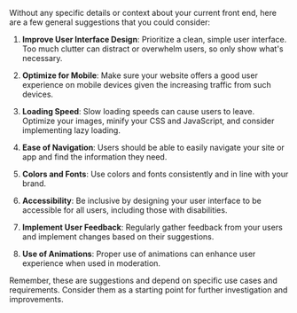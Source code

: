 Without any specific details or context about your current front end, here are a few general suggestions that you could consider:

1. **Improve User Interface Design**: Prioritize a clean, simple user interface. Too much clutter can distract or overwhelm users, so only show what's necessary. 

2. **Optimize for Mobile**: Make sure your website offers a good user experience on mobile devices given the increasing traffic from such devices.

3. **Loading Speed**: Slow loading speeds can cause users to leave. Optimize your images, minify your CSS and JavaScript, and consider implementing lazy loading.

4. **Ease of Navigation**: Users should be able to easily navigate your site or app and find the information they need.

5. **Colors and Fonts**: Use colors and fonts consistently and in line with your brand.

6. **Accessibility**: Be inclusive by designing your user interface to be accessible for all users, including those with disabilities.

7. **Implement User Feedback**: Regularly gather feedback from your users and implement changes based on their suggestions.

8. **Use of Animations**: Proper use of animations can enhance user experience when used in moderation. 

Remember, these are suggestions and depend on specific use cases and requirements. Consider them as a starting point for further investigation and improvements.